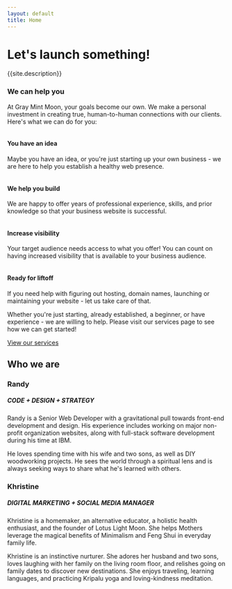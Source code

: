 ```yaml
---
layout: default
title: Home
---
```

<div class="home_bg">
	<div class="row_lg">
		<div class="container_lg text_center">
			<h1 class="text_charcoal">Let's launch something!</h1>
			<p>{{site.description}}</p>
		</div>
	</div>
</div>
<div class="row_sm row_trim_bottom bg_white">
	<div class="container_lg text_center">
		<h3>We can help you</h3>
		<p>At Gray Mint Moon, your goals become our own. We make a personal investment in creating true, human-to-human  connections with our clients. Here's what we can do for you:  </p>
	</div>
</div>
<div class="row_sm bg_white">
	<div class="container_xxl text_center">
		<div class="column_fourths">
			<div class="column_fourth_block">
				<img class="img_full" src="{{site.url}}/assets/idea_colors.png" alt="">
				<h4 class="text_center text_regular">You have an idea</h4>
				<p class="text_light">Maybe you have an idea, or you're just starting up your own business - we are here to help you establish a healthy web presence.</p>
			</div>
			<div class="column_fourth_block">
				<img class="img_full" src="{{site.url}}/assets/code_colors.png" alt="">
				<h4 class="text_center text_regular">We help you build</h4>
				<p class="text_light">We are happy to offer years of professional experience, skills, and prior knowledge so that your business website is successful.</p>
			</div>
			<div class="column_fourth_block">
				<img class="img_full" src="{{site.url}}/assets/devices_colors.png" alt="">
				<h4 class="text_center text_regular">Increase visibility</h4>
				<p class="text_light">Your target audience needs access to what you offer! You can count on having increased visibility that is available to your business audience.</p>
			</div>
			<div class="column_fourth_block">
				<img class="img_full" src="{{site.url}}/assets/launch_colors.png" alt="">
				<h4 class="text_center text_regular">Ready for liftoff</h4>
				<p class="text_light">If you need help with figuring out hosting, domain names, launching or maintaining your website - let us take care of that.</p>
			</div>
		</div>
		<div class="container_lg">
			<p class="text_center">Whether you're just starting, already established, a beginner, or have experience - we are willing to help. Please visit our services page to see how we can get started!</p>
			<a class="page_submit" href="/services">View our services</a>
	</div>
	</div>
</div>
<div class="row_sm">
	<div class="container_xl">
		<div class="row">
			<div class="text_center">
				<h2>Who we are</h2>
			</div>
		</div>
		<div class="column_half">
			<div class="column_half_block">
				<h3 class="text_center text_regular">Randy</h3>
				<h5 class="text_center">CODE + DESIGN + STRATEGY</h5>
				<p class="text_light">Randy is a Senior Web Developer with a gravitational pull towards front-end development and design. His experience includes working on major non-profit organization websites, along with full-stack software development during his time at IBM.</p>
				<p class='text_light'>He loves spending time with his wife and two sons, as well as DIY woodworking projects. He sees the world through a spiritual lens and is always seeking ways to share what he's learned with others.</p>
			</div>
			<div class="column_half_block">
				<h3 class="text_center text_regular">Khristine</h3>
				<h5 class="text_center">DIGITAL MARKETING + SOCIAL MEDIA  MANAGER</h5>
				<p class="text_light">Khristine is a homemaker, an alternative educator, a holistic health enthusiast, and the founder of Lotus Light Moon. She helps Mothers leverage the magical benefits of Minimalism and Feng Shui in everyday family life.</p>
				<p class="text_light">Khristine is an instinctive nurturer. She adores her husband and two sons, loves laughing with her family on the living room floor, and relishes going on family dates to discover new destinations. She enjoys traveling, learning languages, and practicing Kripalu yoga and loving-kindness meditation.</p>
			</div>
		</div>
		<p></p>
	</div>
</div>